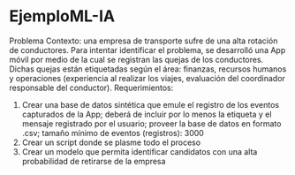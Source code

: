 # EjemploML-IA

Problema
Contexto: una empresa de transporte sufre de una alta rotación de conductores. Para intentar identificar el problema, se
desarrolló una App móvil por medio de la cual se registran las quejas de los conductores. Dichas quejas están etiquetadas
según el área: finanzas, recursos humanos y operaciones (experiencia al realizar los viajes, evaluación del coordinador
responsable del conductor).
Requerimientos:
1. Crear una base de datos sintética que emule el registro de los eventos capturados de la App; deberá de incluir por
lo menos la etiqueta y el mensaje registrado por el usuario; proveer la base de datos en formato .csv; tamaño
mínimo de eventos (registros): 3000
2. Crear un script donde se plasme todo el proceso
3. Crear un modelo que permita identificar candidatos con una alta probabilidad de retirarse de la empresa
